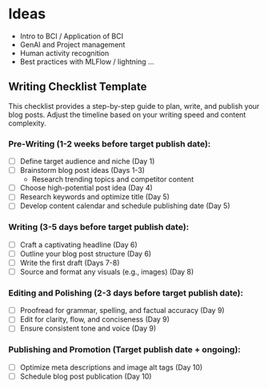 
# Ideas 

* Intro to BCI / Application of BCI 
* GenAI and Project management
* Human activity recognition 
* Best practices with MLFlow / lightning ...

## Writing Checklist Template 

This checklist provides a step-by-step guide to plan, write, and publish your blog posts. Adjust the timeline based on your writing speed and content complexity.

### Pre-Writing (1-2 weeks before target publish date):

- [ ]  Define target audience and niche (Day 1)
- [ ]  Brainstorm blog post ideas (Days 1-3)
	- Research trending topics and competitor content
- [ ]  Choose high-potential post idea (Day 4)
- [ ]  Research keywords and optimize title (Day 5)
- [ ]  Develop content calendar and schedule publishing date (Day 5)
### Writing (3-5 days before target publish date):

- [ ]  Craft a captivating headline (Day 6)
- [ ]  Outline your blog post structure (Day 6)
- [ ]  Write the first draft (Days 7-8)
- [ ] Source and format any visuals (e.g., images) (Day 8)

### Editing and Polishing (2-3 days before target publish date):

- [ ] Proofread for grammar, spelling, and factual accuracy (Day 9)
- [ ] Edit for clarity, flow, and conciseness (Day 9)
- [ ]  Ensure consistent tone and voice (Day 9)

### Publishing and Promotion (Target publish date + ongoing):

- [ ] Optimize meta descriptions and image alt tags (Day 10)
- [ ]  Schedule blog post publication (Day 10)